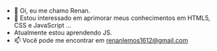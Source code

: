 - 👋 Oi, eu me chamo Renan.
- 👀 Estou interessado em aprimorar meus conhecimentos em HTML5, CSS e JavaScript ...
- Atualmente estou aprendendo JS. 
- 📫 Você pode me encontrar em renanlemos1612@gmail.com 

<!---

--->
